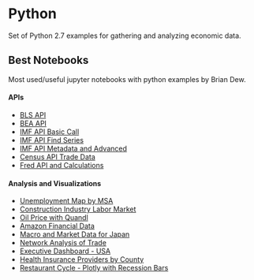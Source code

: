 # Python
Set of Python 2.7 examples for gathering and analyzing economic data.

## Best Notebooks
Most used/useful jupyter notebooks with python examples by Brian Dew.

#### APIs
* [BLS API](https://github.com/bdecon/Python/blob/master/API/BLS_three_examples.ipynb)
* [BEA API](https://github.com/bdecon/Python/blob/master/API/BEA_API.ipynb)
* [IMF API Basic Call](https://github.com/bdecon/Python/blob/master/IMF_API/IMF_API_Simple_Example_UK_Import_Prices.ipynb)
* [IMF API Find Series](https://github.com/bdecon/Python/blob/master/IMF_API/IMF_API_Series_Info.ipynb)
* [IMF API Metadata and Advanced](https://github.com/bdecon/Python/blob/master/IMF_API/IMF_API_Metadata_Advanced.ipynb)
* [Census API Trade Data](https://github.com/bdecon/Python/blob/master/API/Census.ipynb)
* [Fred API and Calculations](https://github.com/bdecon/Python/blob/master/API/FRED.ipynb)

#### Analysis and Visualizations
* [Unemployment Map by MSA](https://github.com/bdecon/Python/blob/master/Unemp_Map/Plotly_MSA_Map.ipynb)
* [Construction Industry Labor Market](https://github.com/bdecon/Python/blob/master/Shortages/Construction_Labor_Market.ipynb)
* [Oil Price with Quandl](https://github.com/bdecon/Python/blob/master/Oil_Price/oil_price.ipynb)
* [Amazon Financial Data](https://github.com/bdecon/Python/blob/master/FANGS/Amazon_PE_ratio.ipynb)
* [Macro and Market Data for Japan](https://github.com/bdecon/Python/blob/master/Japan/Japan_Data.ipynb)
* [Network Analysis of Trade](https://github.com/bdecon/Python/blob/master/NetworkAnalysis/Website_example.ipynb)
* [Executive Dashboard - USA](https://github.com/bdecon/Python/blob/master/Macro_Dash/ExecDash.ipynb)
* [Health Insurance Providers by County](https://github.com/bdecon/Python/blob/master/HC_County/health_insurance_providers_by_state.ipynb)
* [Restaurant Cycle - Plotly with Recession Bars](https://github.com/bdecon/Python/blob/master/Plotly/Restaurants.ipynb)
